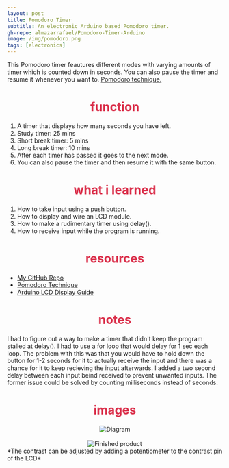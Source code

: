 ```yaml
---
layout: post
title: Pomodoro Timer
subtitle: An electronic Arduino based Pomodoro timer.
gh-repo: almazarrafael/Pomodoro-Timer-Arduino
image: /img/pomodoro.png
tags: [electronics]
---
```

This Pomodoro timer feautures different modes with varying amounts of timer which is counted down in seconds. You can also pause the timer and resume it whenever you want to. [Pomodoro technique.](https://en.wikipedia.org/wiki/Pomodoro_Technique)

<h1> <center> <font color="#DB324D"> function  </font> </center> </h1>

1. A timer that displays how many seconds you have left.
2. Study timer: 25 mins
3. Short break timer: 5 mins
4. Long break timer: 10 mins
5. After each timer has passed it goes to the next mode.
6. You can also pause the timer and then resume it with the same button.

<h1> <center> <font color="#DB324D"> what i learned </font> </center> </h1>

1. How to take input using a push button.
2. How to display and wire an LCD module.
3. How to make a rudimentary timer using delay().
4. How to receive input while the program is running.

<h1> <center> <font color="#DB324D"> resources </font> </center> </h1>

- [My GitHub Repo](https://github.com/almazarrafael/Pomodoro-Timer-Arduino)
- [Pomodoro Technique](https://en.wikipedia.org/wiki/Pomodoro_Technique)
- [Arduino LCD Display Guide](https://www.arduino.cc/en/Tutorial/LiquidCrystalDisplay)

<h1> <center> <font color="#DB324D"> notes </font> </center> </h1>

I had to figure out a way to make a timer that didn't keep the program stalled at delay(). I had to use a for loop that would delay for 1 sec each loop. The problem with this was that you would have to hold down the button for 1-2 seconds for it to actually receive the input and there was a chance for it to keep recieving the input afterwards. I added a two second delay between each input beind received to prevent unwanted inputs. The former issue could be solved by counting milliseconds instead of seconds.

<h1> <center> <font color="#DB324D"> images </font> </center> </h1>
<center>
<img src="https://i.ibb.co/XbHFDQ2/pomodoro-diagram.png" alt="Diagram">
<br>
<br>
<img src="https://cdn.discordapp.com/attachments/577007309461389312/578139617509769216/image0.png" alt="Finished product">
</center>
*The contrast can be adjusted by adding a potentiometer to the contrast pin of the LCD*
